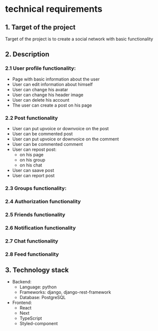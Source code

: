 # technical requirements
## 1. Target of the project
Target of the project is to create a social network with basic functionality

## 2. Description
### 2.1 User profile functionality:
* Page with basic information about the user
* User can edit information about himself
* User can change his avatar
* User can change his header image
* User can delete his account
* The user can create a post on his page
### 2.2 Post functionality
* User can put upvoice or downvoice on the post
* User can be commented post
* User can put upvoice or downvoice on the comment
* User can be commented comment
* User can repost post:
    * on his page 
    * on his group
    * on his chat
* User can saave post
* User can report post
### 2.3 Groups functionality:
### 2.4 Authorization functionality
### 2.5 Friends functionality
### 2.6 Notification functionality
### 2.7 Chat functionality
### 2.8 Feed functionality

## 3. Technology stack
* Backend:
    * Language: python
    * Frameworks: django, django-rest-framework
    * Database: PostgreSQL
* Frontend:
    * React
    * Next
    * TypeScript
    * Styled-component